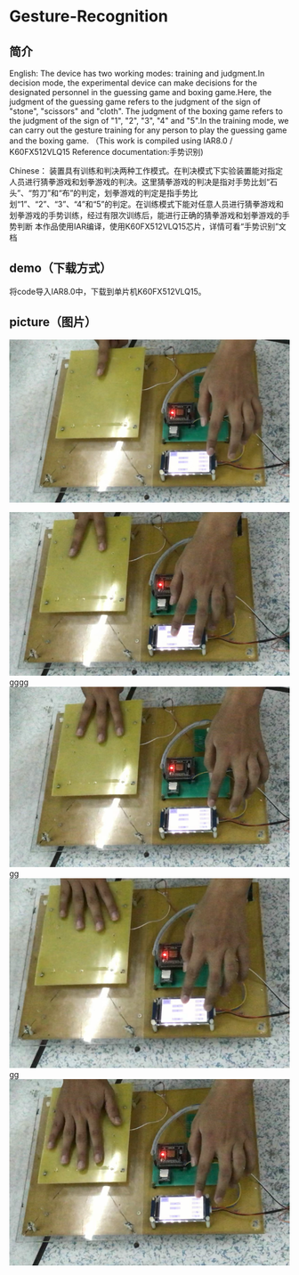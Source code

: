 # Gesture-Recognition
## 简介
English:
The device has two working modes: training and judgment.In decision mode, the experimental device can make decisions for the designated personnel in the guessing game and boxing game.Here, the judgment of the guessing game refers to the judgment of the sign of "stone", "scissors" and "cloth". The judgment of the boxing game refers to the judgment of the sign of "1", "2", "3", "4" and "5".In the training mode, we can carry out the gesture training for any person to play the guessing game and the boxing game.
（This work is compiled using IAR8.0 / K60FX512VLQ15        Reference documentation:手势识别)  

Chinese：
装置具有训练和判决两种工作模式。在判决模式下实验装置能对指定人员进行猜拳游戏和划拳游戏的判决。这里猜拳游戏的判决是指对手势比划“石头”、“剪刀”和“布”的判定，划拳游戏的判定是指手势比划“1”、“2”、“3”、“4”和“5”的判定。在训练模式下能对任意人员进行猜拳游戏和划拳游戏的手势训练，经过有限次训练后，能进行正确的猜拳游戏和划拳游戏的手势判断
本作品使用IAR编译，使用K60FX512VLQ15芯片，详情可看“手势识别”文档


## demo（下载方式）
将code导入IAR8.0中，下载到单片机K60FX512VLQ15。


## picture（图片）
![不能](https://github.com/hackersheng/Gesture-Recognition/blob/master/screenshots/TIM%E6%88%AA%E5%9B%BE20181016184830.png)

![](https://github.com/hackersheng/Gesture-Recognition/blob/master/screenshots/TIM%E6%88%AA%E5%9B%BE20181016184905.png)
gggg
![](https://github.com/hackersheng/Gesture-Recognition/blob/master/screenshots/TIM%E6%88%AA%E5%9B%BE20181016184916.png)
gg
![](https://github.com/hackersheng/Gesture-Recognition/blob/master/screenshots/TIM%E6%88%AA%E5%9B%BE20181016184928.png)
gg
![](https://github.com/hackersheng/Gesture-Recognition/blob/master/screenshots/TIM%E6%88%AA%E5%9B%BE20181016184938.png)


